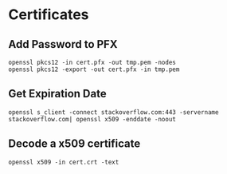 # Certificates

## Add Password to PFX
```
openssl pkcs12 -in cert.pfx -out tmp.pem -nodes
openssl pkcs12 -export -out cert.pfx -in tmp.pem 
```

## Get Expiration Date
```
openssl s_client -connect stackoverflow.com:443 -servername stackoverflow.com| openssl x509 -enddate -noout
```

## Decode a x509 certificate
```
openssl x509 -in cert.crt -text
```
